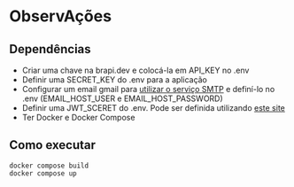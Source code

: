 # ObservAções

## Dependências
- Criar uma chave na brapi.dev e colocá-la em API_KEY no .env
- Definir uma SECRET_KEY do .env para a aplicação
- Configurar um email gmail para [utilizar o serviço SMTP](https://www.sitepoint.com/django-send-email/#h-setting-up-gmail-smtp-server-with-app-password) e definí-lo no .env (EMAIL_HOST_USER e EMAIL_HOST_PASSWORD)
- Definir uma JWT_SCERET do .env. Pode ser definida utilizando [este site](https://jwtsecret.com/generate)
- Ter Docker e Docker Compose

## Como executar
```
docker compose build
docker compose up 
```